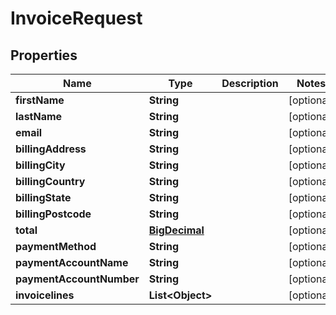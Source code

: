# InvoiceRequest

## Properties
Name | Type | Description | Notes
------------ | ------------- | ------------- | -------------
**firstName** | **String** |  |  [optional]
**lastName** | **String** |  |  [optional]
**email** | **String** |  |  [optional]
**billingAddress** | **String** |  |  [optional]
**billingCity** | **String** |  |  [optional]
**billingCountry** | **String** |  |  [optional]
**billingState** | **String** |  |  [optional]
**billingPostcode** | **String** |  |  [optional]
**total** | [**BigDecimal**](BigDecimal.md) |  |  [optional]
**paymentMethod** | **String** |  |  [optional]
**paymentAccountName** | **String** |  |  [optional]
**paymentAccountNumber** | **String** |  |  [optional]
**invoicelines** | **List&lt;Object&gt;** |  |  [optional]
